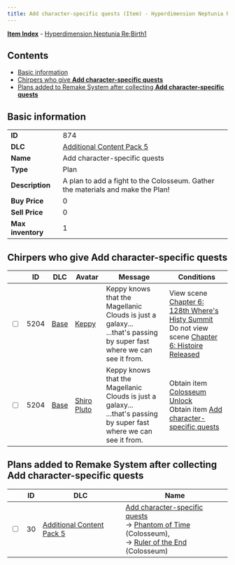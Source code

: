 ```yaml
---
title: Add character-specific quests (Item) - Hyperdimension Neptunia Re;Birth1
---
```


[**Item Index**](/neptunia/rb1/item/index.html) - [Hyperdimension Neptunia Re;Birth1](/neptunia/rb1)

## Contents

- [Basic information](#basic-information)
- [Chirpers who give **Add character-specific quests**](#chirpers-who-give-add-character-specific-quests)
- [Plans added to Remake System after collecting **Add character-specific quests**](#plans-added-to-remake-system-after-collecting-add-character-specific-quests)

## Basic information

|   |   |
| -- | -- |
| **ID** | 874 |
| **DLC** | [Additional Content Pack 5](/neptunia/rb1/dlc/14-pack5.html) |
| **Name** | Add character-specific quests |
| **Type** | Plan |
| **Description** | A plan to add a fight to the Colosseum. Gather the materials and make the Plan! |
| **Buy Price** | 0 |
| **Sell Price** | 0 |
| **Max inventory** | 1 |


## Chirpers who give **Add character-specific quests**

|    | ID | DLC | Avatar | Message | Conditions |
| -- | -- | --- | ------ | ------- | ---------- |
| <input type="checkbox" id="rb1-chirper-event-1-5204" class="trackbox" /> | 5204 | [Base](/neptunia/rb1/dlc/1-base.html) | [Keppy](/neptunia/rb1/undefined/1-258-keppy.html) | Keppy knows that the Magellanic Clouds is just a galaxy...<br />...that's passing by super fast where we can see it from. | View scene [Chapter 6: 128th Where's Histy Summit](/neptunia/rb1/scene/1-601-chapter-6-128th-wheres-histy-summit.html)<br />Do not view scene [Chapter 6: Histoire Released](/neptunia/rb1/scene/1-613-chapter-6-histoire-released.html) |
| <input type="checkbox" id="rb1-chirper-event-1-5204" class="trackbox" /> | 5204 | [Base](/neptunia/rb1/dlc/1-base.html) | [Shiro Pluto](/neptunia/rb1/undefined/1-254-shiro-pluto.html) | Keppy knows that the Magellanic Clouds is just a galaxy...<br />...that's passing by super fast where we can see it from. | Obtain item [Colosseum Unlock](/neptunia/rb1/item/1-683-colosseum-unlock.html)<br />Obtain item [Add character-specific quests](/neptunia/rb1/item/14-874-add-character-specific-quests.html) |


## Plans added to Remake System after collecting **Add character-specific quests**

|    | ID | DLC | Name |
| -- | -- | --- | ---- |
| <input type="checkbox" id="rb1-remake-14-30" class="trackbox" /> | 30 | [Additional Content Pack 5](/neptunia/rb1/dlc/14-pack5.html) | [Add character-specific quests](/neptunia/rb1/remake/14-30-add-character-specific-quests.html)<br /> → [Phantom of Time](/neptunia/rb1/quest/1-2031-phantom-of-time.html) (Colosseum),<br /> → [Ruler of the End](/neptunia/rb1/quest/1-2032-ruler-of-the-end.html) (Colosseum) |
